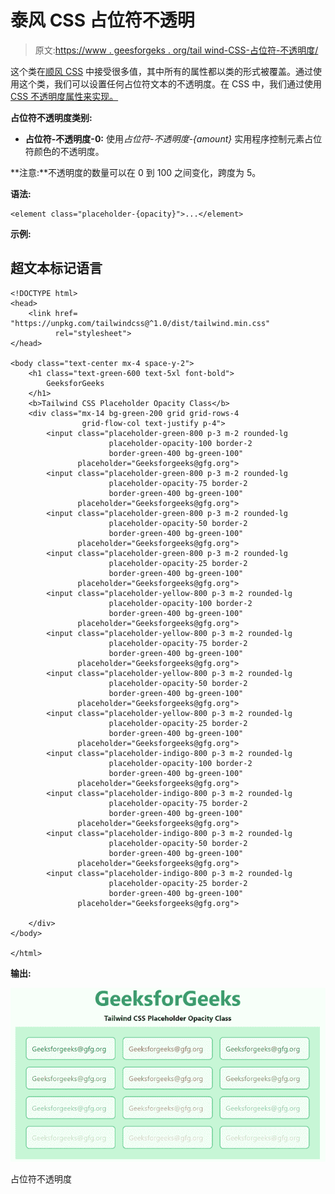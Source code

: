 # 泰风 CSS 占位符不透明

> 原文:[https://www . geesforgeks . org/tail wind-CSS-占位符-不透明度/](https://www.geeksforgeeks.org/tailwind-css-placeholder-opacity/)

这个类在[顺风 CSS](https://www.geeksforgeeks.org/css-tailwind-introduction/) 中接受很多值，其中所有的属性都以类的形式被覆盖。通过使用这个类，我们可以设置任何占位符文本的不透明度。在 CSS 中，我们通过使用 [CSS 不透明度属性来实现。](https://www.geeksforgeeks.org/css-opacity-transparency/)

**占位符不透明度类别:**

*   **占位符-不透明度-0:** 使用*占位符-不透明度-{amount}* 实用程序控制元素占位符颜色的不透明度。

**注意:**不透明度的数量可以在 0 到 100 之间变化，跨度为 5。

**语法:**

```
<element class="placeholder-{opacity}">...</element>
```

**示例:**

## 超文本标记语言

```
<!DOCTYPE html> 
<head> 
    <link href=
"https://unpkg.com/tailwindcss@^1.0/dist/tailwind.min.css" 
          rel="stylesheet"> 
</head> 

<body class="text-center mx-4 space-y-2"> 
    <h1 class="text-green-600 text-5xl font-bold">
        GeeksforGeeks
    </h1> 
    <b>Tailwind CSS Placeholder Opacity Class</b> 
    <div class="mx-14 bg-green-200 grid grid-rows-4
                grid-flow-col text-justify p-4">
        <input class="placeholder-green-800 p-3 m-2 rounded-lg 
                      placeholder-opacity-100 border-2 
                      border-green-400 bg-green-100" 
               placeholder="Geeksforgeeks@gfg.org">
        <input class="placeholder-green-800 p-3 m-2 rounded-lg 
                      placeholder-opacity-75 border-2 
                      border-green-400 bg-green-100" 
               placeholder="Geeksforgeeks@gfg.org">
        <input class="placeholder-green-800 p-3 m-2 rounded-lg 
                      placeholder-opacity-50 border-2 
                      border-green-400 bg-green-100" 
               placeholder="Geeksforgeeks@gfg.org">
        <input class="placeholder-green-800 p-3 m-2 rounded-lg 
                      placeholder-opacity-25 border-2 
                      border-green-400 bg-green-100" 
               placeholder="Geeksforgeeks@gfg.org">
        <input class="placeholder-yellow-800 p-3 m-2 rounded-lg 
                      placeholder-opacity-100 border-2 
                      border-green-400 bg-green-100" 
               placeholder="Geeksforgeeks@gfg.org">
        <input class="placeholder-yellow-800 p-3 m-2 rounded-lg 
                      placeholder-opacity-75 border-2
                      border-green-400 bg-green-100" 
               placeholder="Geeksforgeeks@gfg.org">
        <input class="placeholder-yellow-800 p-3 m-2 rounded-lg 
                      placeholder-opacity-50 border-2 
                      border-green-400 bg-green-100" 
               placeholder="Geeksforgeeks@gfg.org">
        <input class="placeholder-yellow-800 p-3 m-2 rounded-lg 
                      placeholder-opacity-25 border-2 
                      border-green-400 bg-green-100" 
               placeholder="Geeksforgeeks@gfg.org">
        <input class="placeholder-indigo-800 p-3 m-2 rounded-lg 
                      placeholder-opacity-100 border-2 
                      border-green-400 bg-green-100" 
               placeholder="Geeksforgeeks@gfg.org">
        <input class="placeholder-indigo-800 p-3 m-2 rounded-lg 
                      placeholder-opacity-75 border-2 
                      border-green-400 bg-green-100" 
               placeholder="Geeksforgeeks@gfg.org">
        <input class="placeholder-indigo-800 p-3 m-2 rounded-lg 
                      placeholder-opacity-50 border-2 
                      border-green-400 bg-green-100" 
               placeholder="Geeksforgeeks@gfg.org">
        <input class="placeholder-indigo-800 p-3 m-2 rounded-lg 
                      placeholder-opacity-25 border-2 
                      border-green-400 bg-green-100" 
               placeholder="Geeksforgeeks@gfg.org">

    </div>
</body> 

</html> 
```

**输出:**

![](img/0f95af450627cf1699652d28cf9d65d5.png)

占位符不透明度